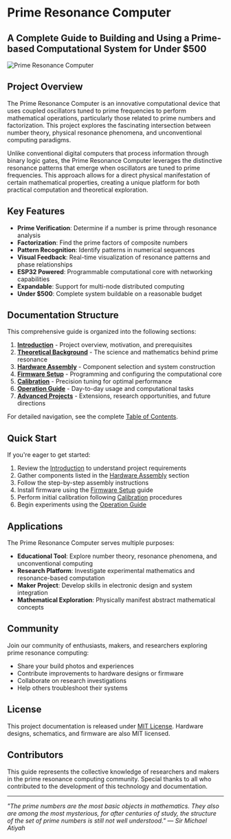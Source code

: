# Prime Resonance Computer

## A Complete Guide to Building and Using a Prime-based Computational System for Under $500

![Prime Resonance Computer](images/prime_computer_banner.png)

## Project Overview

The Prime Resonance Computer is an innovative computational device that uses coupled oscillators tuned to prime frequencies to perform mathematical operations, particularly those related to prime numbers and factorization. This project explores the fascinating intersection between number theory, physical resonance phenomena, and unconventional computing paradigms.

Unlike conventional digital computers that process information through binary logic gates, the Prime Resonance Computer leverages the distinctive resonance patterns that emerge when oscillators are tuned to prime frequencies. This approach allows for a direct physical manifestation of certain mathematical properties, creating a unique platform for both practical computation and theoretical exploration.

## Key Features

- **Prime Verification**: Determine if a number is prime through resonance analysis
- **Factorization**: Find the prime factors of composite numbers
- **Pattern Recognition**: Identify patterns in numerical sequences
- **Visual Feedback**: Real-time visualization of resonance patterns and phase relationships
- **ESP32 Powered**: Programmable computational core with networking capabilities
- **Expandable**: Support for multi-node distributed computing
- **Under $500**: Complete system buildable on a reasonable budget

## Documentation Structure

This comprehensive guide is organized into the following sections:

1. [**Introduction**](./00_introduction.md) - Project overview, motivation, and prerequisites
2. [**Theoretical Background**](./01_theoretical_background.md) - The science and mathematics behind prime resonance
3. [**Hardware Assembly**](./02_hardware_assembly.md) - Component selection and system construction
4. [**Firmware Setup**](./03_firmware_setup.md) - Programming and configuring the computational core
5. [**Calibration**](./04_calibration.md) - Precision tuning for optimal performance
6. [**Operation Guide**](./05_operation_guide.md) - Day-to-day usage and computational tasks
7. [**Advanced Projects**](./06_advanced_projects.md) - Extensions, research opportunities, and future directions

For detailed navigation, see the complete [Table of Contents](./00_table_of_contents.md).

## Quick Start

If you're eager to get started:

1. Review the [Introduction](./00_introduction.md) to understand project requirements
2. Gather components listed in the [Hardware Assembly](./02_hardware_assembly.md) section
3. Follow the step-by-step assembly instructions
4. Install firmware using the [Firmware Setup](./03_firmware_setup.md) guide
5. Perform initial calibration following [Calibration](./04_calibration.md) procedures
6. Begin experiments using the [Operation Guide](./05_operation_guide.md)

## Applications

The Prime Resonance Computer serves multiple purposes:

- **Educational Tool**: Explore number theory, resonance phenomena, and unconventional computing
- **Research Platform**: Investigate experimental mathematics and resonance-based computation
- **Maker Project**: Develop skills in electronic design and system integration
- **Mathematical Exploration**: Physically manifest abstract mathematical concepts

## Community

Join our community of enthusiasts, makers, and researchers exploring prime resonance computing:

- Share your build photos and experiences
- Contribute improvements to hardware designs or firmware
- Collaborate on research investigations
- Help others troubleshoot their systems

## License

This project documentation is released under [MIT License](LICENSE.md).
Hardware designs, schematics, and firmware are also MIT licensed.

## Contributors

This guide represents the collective knowledge of researchers and makers in the prime resonance computing community. Special thanks to all who contributed to the development of this technology and documentation.

---

*"The prime numbers are the most basic objects in mathematics. They also are among the most mysterious, for after centuries of study, the structure of the set of prime numbers is still not well understood." — Sir Michael Atiyah*